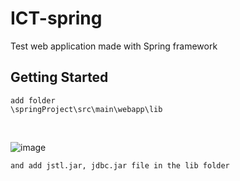 # ICT-spring
Test web application made with Spring framework

## Getting Started

```
add folder
\springProject\src\main\webapp\lib
``` 

<br>  

![image](https://user-images.githubusercontent.com/48824321/107208254-b2803880-6a44-11eb-9ca1-a93acdc9e824.png)

``` 
and add jstl.jar, jdbc.jar file in the lib folder
``` 
  
